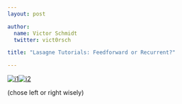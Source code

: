 ```yaml
---
layout: post

author:
  name: Victor Schmidt
  twitter: vict0rsch

title: "Lasagne Tutorials: Feedforward or Recurrent?"

---
```


[![i1][feedforward]](feedforward_lasagne_mnist_tutorial.md)[![i2][recurrent]](recurrent_lasagne.md)


(chose left or right wisely)

[feedforward]: http://s12.postimg.org/fravrskql/HE_pasta_plus_pizza_thinkstock_jpg_rend_sni18col.jpg
[recurrent]: http://s24.postimg.org/ptxkbawhx/HE_pasta_plus_pizza_thinkstock_jpg_rend_sni18col.jpg
